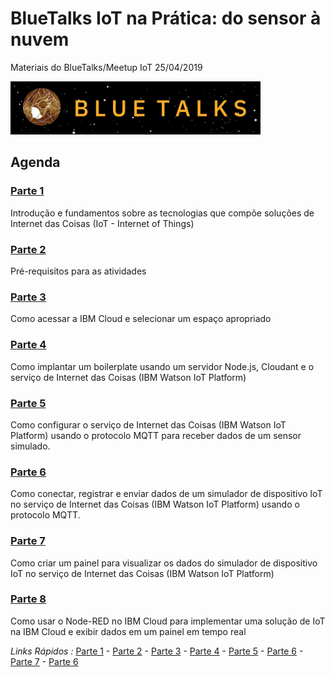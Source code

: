 # BlueTalks IoT na Prática: do sensor à nuvem
Materiais do BlueTalks/Meetup IoT 25/04/2019

<img src="https://github.com/cesariojr/iotmeetup/blob/master/content/bluetalks.png" width="400">

## Agenda

### [Parte 1](/content/intro.md)
Introdução e fundamentos sobre as tecnologias que compõe soluções de Internet das Coisas (IoT - Internet of Things)

### [Parte 2](/content/prereq.md)
Pré-requisitos para as atividades

### [Parte 3](/content/access.md)
Como acessar a IBM Cloud e selecionar um espaço apropriado

### [Parte 4](/content/boilerplate.md)
Como implantar um boilerplate usando um servidor Node.js, Cloudant e o serviço de Internet das Coisas (IBM Watson IoT Platform)

### [Parte 5](/content/platform.md)
Como configurar o serviço de Internet das Coisas (IBM Watson IoT Platform) usando o protocolo MQTT para receber dados de um sensor simulado.

### [Parte 6](/content/device.md)
Como conectar, registrar e enviar dados de um simulador de dispositivo IoT no serviço de Internet das Coisas (IBM Watson IoT Platform) usando o protocolo MQTT.

### [Parte 7](/content/view.md)
Como criar um painel para visualizar os dados do simulador de dispositivo IoT no serviço de Internet das Coisas (IBM Watson IoT Platform)

### [Parte 8](/content/nodered.md)
Como usar o Node-RED no IBM Cloud para implementar uma solução de IoT na IBM Cloud e exibir dados em um painel em tempo real

*Links Rápidos :*
[Parte 1](/content/intro.md) - [Parte 2](/content/prereq.md) - [Parte 3](/content/access.md) - [Parte 4](/content/boilerplate.md) - [Parte 5](/content/platform.md) - [Parte 6](/content/device.md) - [Parte 7](/content/view.md) - [Parte 6](/content/nodered.md)
